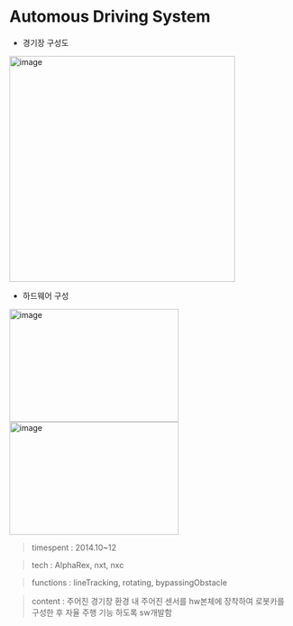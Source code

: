 # Automous Driving System

- 경기장 구성도


<img width="400" width="250" alt="image" src="https://user-images.githubusercontent.com/26247241/190326921-bd669608-5e5c-49ee-be00-8b927e125bf7.png"> 


- 하드웨어 구성

<img width="300" height="200" alt="image" src="https://user-images.githubusercontent.com/26247241/190324353-ff9af548-5110-4628-a61c-98382a98f2b9.png"> <img width="300" height="200" alt="image" src=https://user-images.githubusercontent.com/26247241/190326489-356ad214-e691-4b3c-91bc-7ad8112b15e2.png>


> timespent : 2014.10~12

> tech : AlphaRex, nxt, nxc

> functions : lineTracking, rotating, bypassingObstacle

> content : 주어진 경기장 환경 내 주어진 센서를 hw본체에 장착하여 로봇카를 구성한 후 자율 주행 기능 하도록 sw개발함


